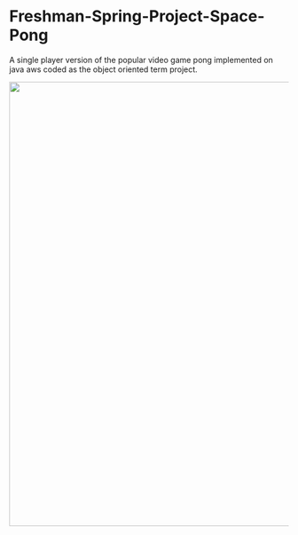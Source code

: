 # Freshman-Spring-Project-Space-Pong
A single player version of the popular video game pong implemented on java aws coded as the object oriented term project.


<img src="https://user-images.githubusercontent.com/72755125/236706008-7343a373-ebe2-48f0-b851-4bebf32839f5.gif" width="800">
